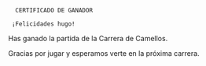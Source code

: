       CERTIFICADO DE GANADOR

     ¡Felicidades hugo!

Has ganado la partida de la Carrera de Camellos.

Gracias por jugar y esperamos verte en la próxima carrera.
